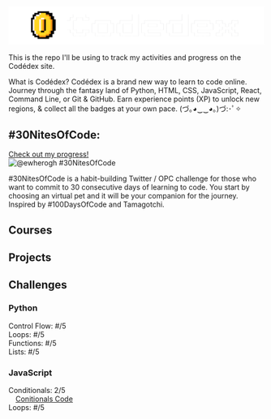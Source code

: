 ![Codédex Logo](ReadmeImages/logo.png)

This is the repo I'll be using to track my activities and progress on the Codédex site.


What is Codédex?
Codédex is a brand new way to learn to code online. Journey through the fantasy land of Python, HTML, CSS, JavaScript, React, Command Line, or Git & GitHub. Earn experience points (XP) to unlock new regions, & collect all the badges at your own pace.
(づ｡◕‿‿◕｡)づ:･ﾟ✧


## #30NitesOfCode:
  [Check out my progress!](https://www.codedex.io/@ewherogh/30-nites-of-code)  
  ![@ewherogh #30NitesOfCode](https://www.codedex.io/api/petStatus?user=ewherogh)

#30NitesOfCode is a habit-building Twitter / OPC challenge for those who want to commit to 30 consecutive days of learning to code. You start by choosing an virtual pet and it will be your companion for the journey.
Inspired by #100DaysOfCode and Tamagotchi.


## Courses


## Projects


## Challenges
### Python
Control Flow: #/5  
Loops: #/5  
Functions: #/5  
Lists: #/5


### JavaScript
Conditionals: 2/5  
    &emsp;[Conitionals Code](/Challenges/JavaScript/Conditionals)  
Loops: #/5